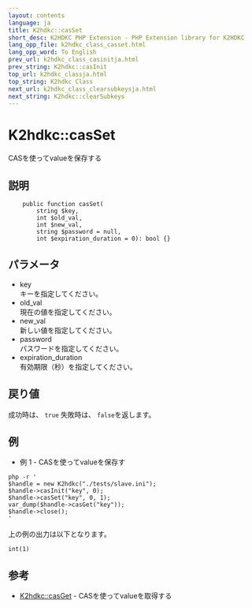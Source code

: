 ```yaml
---
layout: contents
language: ja
title: K2hdkc::casSet
short_desc: K2HDKC PHP Extension - PHP Extension library for K2HDKC
lang_opp_file: k2hdkc_class_casset.html
lang_opp_word: To English
prev_url: k2hdkc_class_casinitja.html
prev_string: K2hdkc::casInit
top_url: k2hdkc_classja.html
top_string: K2hdkc Class
next_url: k2hdkc_class_clearsubkeysja.html
next_string: K2hdkc::clearSubkeys
---
```


# K2hdkc::casSet
CASを使ってvalueを保存する

## 説明

```
    public function casSet(
        string $key,
        int $old_val,
        int $new_val,
        string $password = null,
        int $expiration_duration = 0): bool {}
```


## パラメータ
- key  
キーを指定してください。
- old_val  
現在の値を指定してください。
- new_val  
新しい値を指定してください。
- password  
パスワードを指定してください。
- expiration_duration  
有効期限（秒）を指定してください。


## 戻り値
成功時は、 `true` 失敗時は、 `false`を返します。 


## 例
- 例 1 - CASを使ってvalueを保存す

```
php -r '
$handle = new K2hdkc("./tests/slave.ini");
$handle->casInit("key", 0);
$handle->casSet("key", 0, 1);
var_dump($handle->casGet("key"));
$handle->close();
'
```

上の例の出力は以下となります。

```
int(1)
```


## 参考
- [K2hdkc::casGet](k2hdkc_class_casgetja.html) - CASを使ってvalueを取得する 

